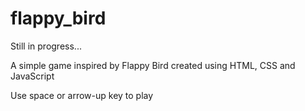 # flappy_bird

Still in progress...

A simple game inspired by Flappy Bird created using HTML, CSS and JavaScript


Use space or arrow-up key to play
